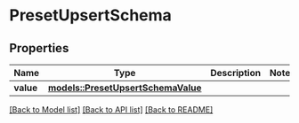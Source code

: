 # PresetUpsertSchema

## Properties

Name | Type | Description | Notes
------------ | ------------- | ------------- | -------------
**value** | [**models::PresetUpsertSchemaValue**](PresetUpsertSchema_value.md) |  | 

[[Back to Model list]](../README.md#documentation-for-models) [[Back to API list]](../README.md#documentation-for-api-endpoints) [[Back to README]](../README.md)


